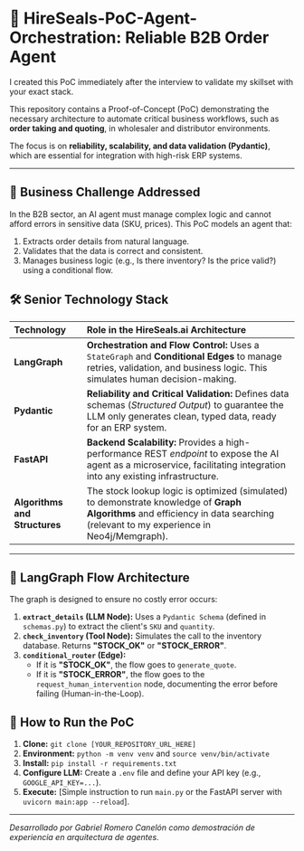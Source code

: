 # 🚀 HireSeals-PoC-Agent-Orchestration: Reliable B2B Order Agent
I created this PoC immediately after the interview to validate my skillset with your exact stack.

This repository contains a Proof-of-Concept (PoC) demonstrating the necessary architecture to automate critical business workflows, such as **order taking and quoting**, in wholesaler and distributor environments.

The focus is on **reliability, scalability, and data validation (Pydantic)**, which are essential for integration with high-risk ERP systems.

---

## 🎯 Business Challenge Addressed

In the B2B sector, an AI agent must manage complex logic and cannot afford errors in sensitive data (SKU, prices). This PoC models an agent that:

1.  Extracts order details from natural language.
2.  Validates that the data is correct and consistent.
3.  Manages business logic (e.g., Is there inventory? Is the price valid?) using a conditional flow.

## 🛠️ Senior Technology Stack

| Technology | Role in the HireSeals.ai Architecture |
| :--- | :--- |
| **LangGraph** | **Orchestration and Flow Control:** Uses a `StateGraph` and **Conditional Edges** to manage retries, validation, and business logic. This simulates human decision-making. |
| **Pydantic** | **Reliability and Critical Validation:** Defines data schemas (*Structured Output*) to guarantee the LLM only generates clean, typed data, ready for an ERP system. |
| **FastAPI** | **Backend Scalability:** Provides a high-performance REST *endpoint* to expose the AI agent as a microservice, facilitating integration into any existing infrastructure. |
| **Algorithms and Structures** | The stock lookup logic is optimized (simulated) to demonstrate knowledge of **Graph Algorithms** and efficiency in data searching (relevant to my experience in Neo4j/Memgraph). |

---

## 🧠 LangGraph Flow Architecture

The graph is designed to ensure no costly error occurs:

1.  **`extract_details` (LLM Node):** Uses a `Pydantic Schema` (defined in `schemas.py`) to extract the client's `SKU` and `quantity`.
2.  **`check_inventory` (Tool Node):** Simulates the call to the inventory database. Returns **"STOCK_OK"** or **"STOCK_ERROR"**.
3.  **`conditional_router` (Edge):**
    * If it is **"STOCK_OK"**, the flow goes to `generate_quote`.
    * If it is **"STOCK_ERROR"**, the flow goes to the `request_human_intervention` node, documenting the error before failing (Human-in-the-Loop).

## 🚀 How to Run the PoC

1.  **Clone:** `git clone [YOUR_REPOSITORY_URL_HERE]`
2.  **Environment:** `python -m venv venv` and `source venv/bin/activate`
3.  **Install:** `pip install -r requirements.txt`
4.  **Configure LLM:** Create a `.env` file and define your API key (e.g., `GOOGLE_API_KEY=...`).
5.  **Execute:** [Simple instruction to run `main.py` or the FastAPI server with `uvicorn main:app --reload`].
---

*Desarrollado por Gabriel Romero Canelón como demostración de experiencia en arquitectura de agentes.*
